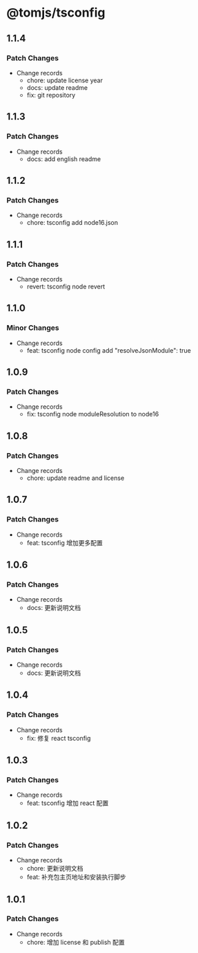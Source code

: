 # @tomjs/tsconfig

## 1.1.4

### Patch Changes

- Change records
  - chore: update license year
  - docs: update readme
  - fix: git repository

## 1.1.3

### Patch Changes

- Change records
  - docs: add english readme

## 1.1.2

### Patch Changes

- Change records
  - chore: tsconfig add node16.json

## 1.1.1

### Patch Changes

- Change records
  - revert: tsconfig node revert

## 1.1.0

### Minor Changes

- Change records
  - feat: tsconfig node config add "resolveJsonModule": true

## 1.0.9

### Patch Changes

- Change records
  - fix: tsconfig node moduleResolution to node16

## 1.0.8

### Patch Changes

- Change records
  - chore: update readme and license

## 1.0.7

### Patch Changes

- Change records
  - feat: tsconfig 增加更多配置

## 1.0.6

### Patch Changes

- Change records
  - docs: 更新说明文档

## 1.0.5

### Patch Changes

- Change records
  - docs: 更新说明文档

## 1.0.4

### Patch Changes

- Change records
  - fix: 修复 react tsconfig

## 1.0.3

### Patch Changes

- Change records
  - feat: tsconfig 增加 react 配置

## 1.0.2

### Patch Changes

- Change records
  - chore: 更新说明文档
  - feat: 补充包主页地址和安装执行脚步

## 1.0.1

### Patch Changes

- Change records
  - chore: 增加 license 和 publish 配置
